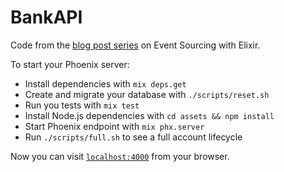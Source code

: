 # BankAPI

Code from the [blog post series] on Event Sourcing with Elixir.

To start your Phoenix server:

  * Install dependencies with `mix deps.get`
  * Create and migrate your database with `./scripts/reset.sh`
  * Run you tests with `mix test`
  * Install Node.js dependencies with `cd assets && npm install`
  * Start Phoenix endpoint with `mix phx.server`
  * Run `./scripts/full.sh` to see a full account lifecycle

Now you can visit [`localhost:4000`](http://localhost:4000) from your browser.

[blog post series]: https://blog.nootch.net/post/event-sourcing-with-elixir/
